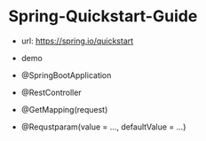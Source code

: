 # Spring-Quickstart-Guide

- url: <https://spring.io/quickstart>

- demo

- @SpringBootApplication

- @RestController

- @GetMapping(request)

- @Requstparam(value = ..., defaultValue = ...)